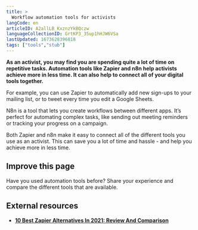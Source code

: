 ```yaml
---
title: >
  Workflow automation tools for activists
langCode: en
articleID: A2allLB_KxznzYkBQczw
languageCollectionID: GrtKP3_35up1hHJW6VSa
lastUpdated: 1673628396818
tags: ["tools","stub"]
---
```


**As an activist, you may find you are spending quite a lot of time on repetitive tasks. Automation tools like Zapier and n8n help activists achieve more in less time. It can also help to connect all of your digital tools together.**

For example, you can use Zapier to automatically add new sign-ups to your mailing list, or to tweet every time you edit a Google Sheets.

N8n is a tool that lets you create workflows between different apps. It’s perfect for automating complex tasks, like sending out meeting reminders or tracking your progress on a campaign.

Both Zapier and n8n make it easy to connect all of the different tools you use as an activist. This can save you a lot of time and hassle - and help you achieve more in less time.

## Improve this page

Have you used automation tools before? Share your experience and compare the different tools that are available.

## External resources

-   [**10 Best Zapier Alternatives In 2021: Review And Comparison**](https://www.softwaretestinghelp.com/zapier-alternatives/)